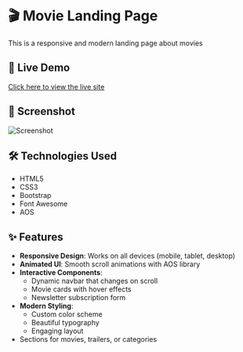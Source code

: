 # 🎬 Movie Landing Page

This is a responsive and modern landing page about movies

## 🚀 Live Demo

[Click here to view the live site](https://asmaa-abdo22.github.io/Movies//)

## 📸 Screenshot

![Screenshot](https://github.com/user-attachments/assets/e2bcee75-55e0-43f1-b7b5-6c851cb169ad)

## 🛠️ Technologies Used

- HTML5
- CSS3
- Bootstrap
- Font Awesome
- AOS
  
## ✨ Features

- **Responsive Design**: Works on all devices (mobile, tablet, desktop)
- **Animated UI**: Smooth scroll animations with AOS library
- **Interactive Components**: 
  - Dynamic navbar that changes on scroll
  - Movie cards with hover effects
  - Newsletter subscription form
- **Modern Styling**: 
  - Custom color scheme
  - Beautiful typography
  - Engaging layout
- Sections for movies, trailers, or categories

